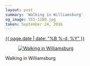 ```yaml
---
layout: post
summary: 'Walking in Williamsburg'
og_image: 555-1280.jpg
taken: September 24, 2016
---
```


<div class="post">
 <time>
  <a href="/555">
   {{ page.date | date: "%B %-d, %Y" }}
  </a>
 </time>
 <a href="/555">
  <figure data-taken="9/24/2016">
   <img alt="Walking in Williamsburg" sizes="(min-width: 700px) 50vw, calc(100vw - 2rem)" src="{{ site.assets_url }}/555-640.jpg" srcset="{{ site.assets_url }}/555-320.jpg 320w, {{ site.assets_url }}/555-640.jpg 640w, {{ site.assets_url }}/555-960.jpg 960w, {{ site.assets_url }}/555-1280.jpg 1280w"/>
  </figure>
 </a>
 <span>
  Walking in Williamsburg
 </span>
</div>
